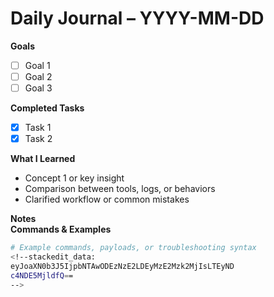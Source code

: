 # Daily Journal – YYYY-MM-DD

<summary><strong>Goals</strong></summary>

- [ ] Goal 1  
- [ ] Goal 2  
- [ ] Goal 3  

<summary><strong>Completed Tasks</strong></summary>

- [x] Task 1  
- [x] Task 2  

<summary><strong>What I Learned</strong></summary>

- Concept 1 or key insight  
- Comparison between tools, logs, or behaviors  
- Clarified workflow or common mistakes  

<summary><strong>Notes</strong></summary>
<summary><strong>Commands & Examples</strong></summary>

```bash
# Example commands, payloads, or troubleshooting syntax
<!--stackedit_data:
eyJoaXN0b3J5IjpbNTAwODEzNzE2LDEyMzE2Mzk2MjIsLTEyND
c4NDE5MjldfQ==
-->